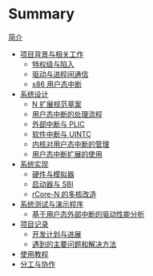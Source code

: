 # Summary

[简介](intro.md)

- [项目背景与相关工作]()
  - [特权级与陷入](ch1_1_priv_and_trap.md)
  - [驱动与进程间通信](ch1_2_driver_and_ipc.md)
  - [x86 用户态中断](ch1_3_x86_uintr.md)
- [系统设计]()
  - [N 扩展规范草案](ch2_1_n_ext_spec.md)
  - [用户态中断的处理流程](ch2_2_user_trap_handle_flow.md)
  - [外部中断与 PLIC](ch2_3_external_interrupt_and_plic.md)
  - [软件中断与 UINTC](ch2_4_software_interrupt_and_uintc.md)
  - [内核对用户态中断的管理](ch2_5_user_trap_management.md)
  - [用户态中断扩展的使用](ch2_6_user_trap_usage.md)
- [系统实现]()
  - [硬件与模拟器](ch3_1_n_ext_on_qemu_and_fpga.md)
  - [启动器与 SBI](ch3_2_bootloader.md)
  - [rCore-N 的多核改造](ch3_3_rcore_n_smp.md)
- [系统测试与演示程序](ch4_0_test_and_demo.md)
  - [基于用户态外部中断的驱动性能分析](ch4_1_uei_analysis.md)
- [项目记录]()
  - [开发计划与进展](ch5_0_plan_and_progress.md)
  - [遇到的主要问题和解决方法](ch5_1_problem_and_solutions.md)
- [使用教程](ch6_0_user_guide.md)
- [分工与协作](ch7_0_cooperation.md)
